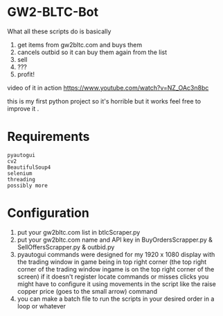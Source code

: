 # GW2-BLTC-Bot
What all these scripts do is basically 
1. get items from gw2bltc.com and buys them 
2. cancels outbid so it can buy them again from the list
3. sell
4. ???
5. profit! 

video of it in action https://www.youtube.com/watch?v=NZ_OAc3n8bc

this is my first python project so it's horrible but it works feel free to improve it .

# Requirements

``` 
pyautogui
cv2
BeautifulSoup4
selenium
threading 
possibly more 
``` 

# Configuration
1. put your gw2bltc.com list in btlcScraper.py 
2. put your gw2bltc.com name and API key in BuyOrdersScrapper.py & SellOffersScrapper.py & outbid.py
3. pyautogui commands were designed for my 1920 x 1080 display with the trading window in game being in top right corner (the top right corner of the trading window ingame is on the top right corner of the screen) if it doesn't register locate commands or misses clicks you might have to configure it using movements in the script like the raise copper price (goes to the small arrow) command
4. you can make a batch file to run the scripts in your desired order in a loop or whatever
